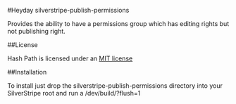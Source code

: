 #Heyday silverstripe-publish-permissions

Provides the ability to have a permissions group which has editing rights but not publishing right.

##License

Hash Path is licensed under an [MIT license](http://heyday.mit-license.org/)

##Installation

To install just drop the silverstripe-publish-permissions directory into your SilverStripe root and run a /dev/build/?flush=1